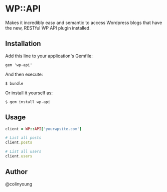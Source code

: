 # WP::API

Makes it incredibly easy and semantic to access Wordpress blogs that have the new, RESTful WP API plugin installed.

## Installation

Add this line to your application's Gemfile:

    gem 'wp-api'

And then execute:

    $ bundle

Or install it yourself as:

    $ gem install wp-api

## Usage

```ruby
client = WP::API['yourwpsite.com']

# List all posts
client.posts

# List all users
client.users
```

## Author

@colinyoung
